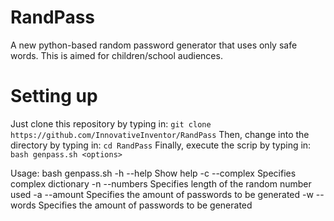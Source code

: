 # RandPass
A new python-based random password generator that uses only safe words. This is aimed for children/school audiences.

# Setting up
Just clone this repository by typing in:
`git clone https://github.com/InnovativeInventor/RandPass`
Then, change into the directory by typing in:
`cd RandPass`
Finally, execute the scrip by typing in:
`bash genpass.sh <options>`

Usage:
    bash genpass.sh <options>
    -h --help                   Show help
    -c --complex                Specifies complex dictionary
    -n --numbers                Specifies length of the random number used
    -a --amount                 Specifies the amount of passwords to be generated
    -w --words                 Specifies the amount of passwords to be generated
